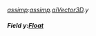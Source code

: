 _[assimp](../../modules/assimp/assimp-module.md):[assimp](../../modules/assimp/assimp-module.md).[aiVector3D](../../modules/assimp/assimp-aivector3d.md).y_
##### Field y:[Float](../../modules/wonkey/wonkey-types-float.md)

